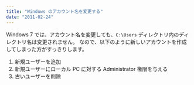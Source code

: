```yaml
---
title: "Windows のアカウント名を変更する"
date: "2011-02-24"
---
```


Windows 7 では、アカウント名を変更しても、`C:\Users` ディレクトリ内のディレクトリ名は変更されません。
なので、以下のように新しいアカウントを作成してしまった方がすっきりします。

1. 新規ユーザーを追加
2. 新規ユーザーにローカル PC に対する Administrator 権限を与える
3. 古いユーザーを削除

